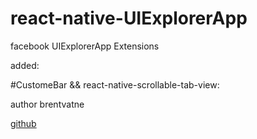 # react-native-UIExplorerApp

facebook UIExplorerApp Extensions

added:

#CustomeBar && react-native-scrollable-tab-view:

author brentvatne

[github](https://github.com/brentvatne/react-native-scrollable-tab-view)


